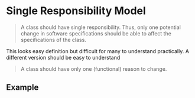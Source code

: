 # Single Responsibility Model

> A class should have single responsibility. Thus, only one potential change in software specifications should be able to affect the specifications of the class.

This looks easy definition but difficult for many to understand practically. A different version should be easy to understand

> A class should have only one (functional) reason to change.

## Example
